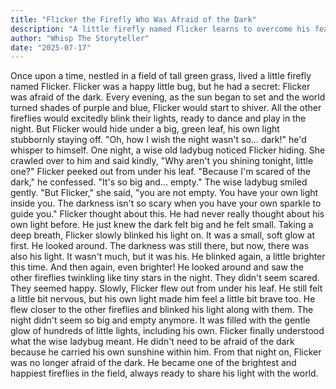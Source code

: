 ```yaml
---
title: "Flicker the Firefly Who Was Afraid of the Dark"
description: "A little firefly named Flicker learns to overcome his fear of the dark by finding his own inner light."
author: "Whisp The Storyteller"
date: "2025-07-17"
---
```

Once upon a time, nestled in a field of tall green grass, lived a little firefly named Flicker. Flicker was a happy little bug, but he had a secret: Flicker was afraid of the dark.
Every evening, as the sun began to set and the world turned shades of purple and blue, Flicker would start to shiver. All the other fireflies would excitedly blink their lights, ready to dance and play in the night. But Flicker would hide under a big, green leaf, his own light stubbornly staying off.
"Oh, how I wish the night wasn't so… dark!" he'd whisper to himself.
One night, a wise old ladybug noticed Flicker hiding. She crawled over to him and said kindly, "Why aren't you shining tonight, little one?"
Flicker peeked out from under his leaf. "Because I'm scared of the dark," he confessed. "It's so big and… empty."
The wise ladybug smiled gently. "But Flicker," she said, "you are not empty. You have your own light inside you. The darkness isn't so scary when you have your own sparkle to guide you."
Flicker thought about this. He had never really thought about his own light before. He just knew the dark felt big and he felt small.
Taking a deep breath, Flicker slowly blinked his light on. It was a small, soft glow at first. He looked around. The darkness was still there, but now, there was also his light. It wasn't much, but it was his.
He blinked again, a little brighter this time. And then again, even brighter! He looked around and saw the other fireflies twinkling like tiny stars in the night. They didn't seem scared. They seemed happy.
Slowly, Flicker flew out from under his leaf. He still felt a little bit nervous, but his own light made him feel a little bit brave too. He flew closer to the other fireflies and blinked his light along with them.
The night didn't seem so big and empty anymore. It was filled with the gentle glow of hundreds of little lights, including his own. Flicker finally understood what the wise ladybug meant. He didn't need to be afraid of the dark because he carried his own sunshine within him.
From that night on, Flicker was no longer afraid of the dark. He became one of the brightest and happiest fireflies in the field, always ready to share his light with the world.

